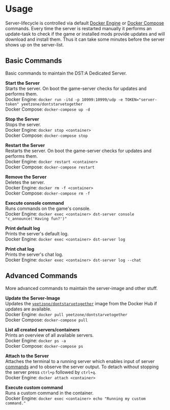 # Usage

Server-lifecycle is controlled via default [Docker Engine][engine-cli] or [Docker Compose][compose-cli]
commands. Every time the server is restarted manually it performs an update-task to check if the
game or installed mods provide updates and will download and install them. Thus it can take some
minutes before the server shows up on the server-list.

## Basic Commands
Basic commands to maintain the DST:A Dedicated Server.

**Start the Server**  
Starts the server. On boot the game-server checks for updates and performs them.  
Docker Engine:
`docker run -itd -p 10999:10999/udp -e TOKEN="server-token" yeetzone/dontstarvetogether`  
Docker Compose:
`docker-compose up -d`

**Stop the Server**  
Stops the server.  
Docker Engine:
`docker stop <container>`  
Docker Compose:
`docker-compose stop`

**Restart the Server**  
Restarts the server. On boot the game-server checks for updates and performs them.  
Docker Engine:
`docker restart <container>`  
Docker Compose:
`docker-compose restart`

**Remove the Server**  
Deletes the server.  
Docker Engine:
`docker rm -f <container>`  
Docker Compose:
`docker-compose rm -f`

**Execute console command**  
Runs commands on the game's console.  
Docker Engine:
`docker exec <container> dst-server console "c_announce('Having fun?')"`

**Print default log**  
Prints the server's default log.  
Docker Engine:
`docker exec <container> dst-server log`

**Print chat log**  
Prints the server's chat log.  
Docker Engine:
`docker exec <container> dst-server log --chat`

## Advanced Commands
More advanced commands to maintain the server-image and other stuff.

**Update the Server-Image**  
Updates the [`yeetzone/dontstarvetogether`][image] image from the Docker Hub if updates are available.  
Docker Engine:
`docker pull yeetzone/dontstarvetogether`  
Docker Compose:
`docker-compose pull`

**List all created servers/containers**  
Prints an overview of all available servers.  
Docker Engine:
`docker ps -a`  
Docker Compose:
`docker-compose ps`

**Attach to the Server**  
Attaches the terminal to a running server which enables input of server [commands][reference-commands]
and to observe the server output. To detach without stopping the server press `ctrl+p` followed by `ctrl+q`.  
Docker Engine:
`docker attach <container>`

**Execute custom command**  
Runs a custom command in the container.  
Docker Engine:
`docker exec <container> echo "Running my custom command."`

[engine-cli]: https://docs.docker.com/engine/reference/commandline/
[compose-cli]: https://docs.docker.com/compose/reference/
[reference-commands]: http://dont-starve-game.wikia.com/wiki/Console/Don't_Starve_Together_Commands
[image]: https://hub.docker.com/r/yeetzone/dontstarvetogether/
